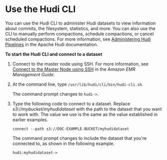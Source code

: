 # Use the Hudi CLI<a name="emr-hudi-cli"></a>

You can use the Hudi CLI to administer Hudi datasets to view information about commits, the filesystem, statistics, and more\. You can also use the CLI to manually perform compactions, schedule compactions, or cancel scheduled compactions\. For more information, see [Administering Hudi Pipelines](https://hudi.apache.org/docs/0.5.0-admin_guide.html) in the Apache Hudi documentation\.

**To start the Hudi CLI and connect to a dataset**

1. Connect to the master node using SSH\. For more information, see [Connect to the Master Node using SSH](https://docs.aws.amazon.com/emr/latest/ManagementGuide/emr-connect-master-node-ssh.html) in the *Amazon EMR Management Guide*\.

1. At the command line, type `/usr/lib/hudi/cli/bin/hudi-cli.sh`\.

   The command prompt changes to `hudi->`\.

1. Type the following code to connect to a dataset\. Replace *s3://mybucket/myhudidataset* with the path to the dataset that you want to work with\. The value we use is the same as the value established in earlier examples\.

   ```
   connect --path s3://DOC-EXAMPLE-BUCKET/myhudidataset
   ```

   The command prompt changes to include the dataset that you're connected to, as shown in the following example\.

   ```
   hudi:myhudidataset->
   ```
